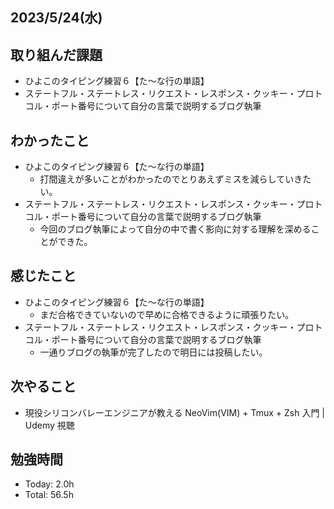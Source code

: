 ## 2023/5/24(水)

## 取り組んだ課題

- ひよこのタイピング練習６【た～な行の単語】
- ステートフル・ステートレス・リクエスト・レスポンス・クッキー・プロトコル・ポート番号について自分の言葉で説明するブログ執筆

## わかったこと

- ひよこのタイピング練習６【た～な行の単語】
  - 打間違えが多いことがわかったのでとりあえずミスを減らしていきたい。
- ステートフル・ステートレス・リクエスト・レスポンス・クッキー・プロトコル・ポート番号について自分の言葉で説明するブログ執筆
  - 今回のブログ執筆によって自分の中で書く影向に対する理解を深めることができた。

## 感じたこと

- ひよこのタイピング練習６【た～な行の単語】
  - まだ合格できていないので早めに合格できるように頑張りたい。
- ステートフル・ステートレス・リクエスト・レスポンス・クッキー・プロトコル・ポート番号について自分の言葉で説明するブログ執筆
  - 一通りブログの執筆が完了したので明日には投稿したい。

## 次やること

- 現役シリコンバレーエンジニアが教える NeoVim(VIM) + Tmux + Zsh 入門 | Udemy 視聴

## 勉強時間

- Today: 2.0h
- Total: 56.5h
